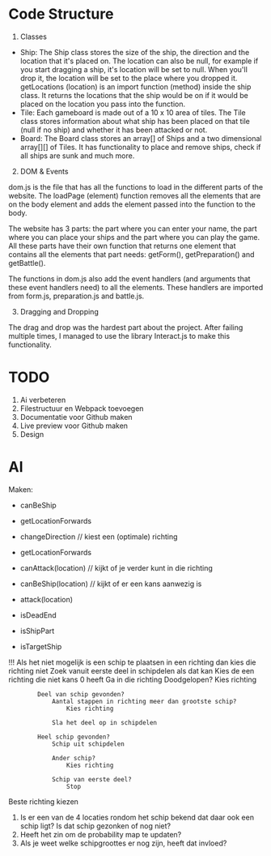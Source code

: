 # Code Structure

1. Classes

- Ship: The Ship class stores the size of the ship, the direction and the location that it's placed on. The location can also be null, for example if you start dragging a ship, it's location will be set to null. When you'll drop it, the location will be set to the place where you dropped it.
getLocations (location) is an import function (method) inside the ship class. It returns the locations that the ship would be on if it would be placed on the location you pass into the function.
- Tile: Each gameboard is made out of a 10 x 10 area of tiles. The Tile class stores information about what ship has been placed on that tile (null if no ship) and whether it has been attacked or not.
- Board: The Board class stores an array[] of Ships and a two dimensional array[][] of Tiles. It has functionality to place and remove ships, check if all ships are sunk and much more.

2. DOM & Events

dom.js is the file that has all the functions to load in the different parts of the website. The loadPage (element) function removes all the elements that are on the body element and adds the element passed into the function to the body.

The website has 3 parts: the part where you can enter your name, the part where you can place your ships and the part where you can play the game. All these parts have their own function that returns one element that contains all the elements that part needs: getForm(), getPreparation() and getBattle().

The functions in dom.js also add the event handlers (and arguments that these event handlers need) to all the elements. These handlers are imported from form.js, preparation.js and battle.js.

3. Dragging and Dropping

The drag and drop was the hardest part about the project. After failing multiple times, I managed to use the library Interact.js to make this functionality. 

# TODO

1. Ai verbeteren
2. Filestructuur en Webpack toevoegen
3. Documentatie voor Github maken
4. Live preview voor Github maken
5. Design












# AI

Maken:
- canBeShip
- getLocationForwards

- changeDirection // kiest een (optimale) richting
- getLocationForwards
- canAttack(location) // kijkt of je verder kunt in die richting
- canBeShip(location) // kijkt of er een kans aanwezig is
- attack(location)
- isDeadEnd
- isShipPart
- isTargetShip

!!! Als het niet mogelijk is een schip te plaatsen in een richting dan kies die richting niet
Zoek vanuit eerste deel in schipdelen als dat kan
    Kies de een richting die niet kans 0 heeft
        Ga in die richting
            Doodgelopen?
                Kies richting

            Deel van schip gevonden?
                Aantal stappen in richting meer dan grootste schip?
                    Kies richting

                Sla het deel op in schipdelen
            
            Heel schip gevonden?
                Schip uit schipdelen

                Ander schip?
                    Kies richting

                Schip van eerste deel?
                    Stop

Beste richting kiezen
1. Is er een van de 4 locaties rondom het schip bekend dat daar ook een schip ligt? Is dat schip gezonken of nog niet?
2. Heeft het zin om de probability map te updaten?
3. Als je weet welke schipgroottes er nog zijn, heeft dat invloed?